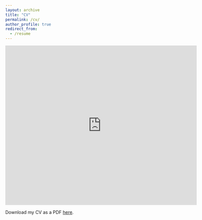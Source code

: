 ```yaml
---
layout: archive
title: "CV"
permalink: /cv/
author_profile: true
redirect_from:
  - /resume
---
```


<iframe src="https://docs.google.com/gview?url=https://hikaruyamagishi.com/files/yamagishi_cv.pdf.pdf&embedded=true" style="width:600px; height:500px;" frameborder="0"></iframe>


Download my CV as a PDF [here](/files/yamagishi_cv.pdf).